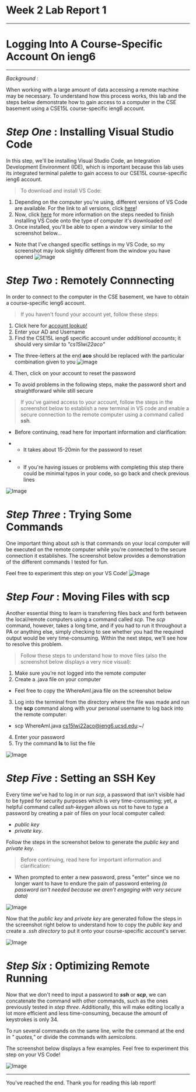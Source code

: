 # **Week 2 Lab Report 1** 

---
# Logging Into A Course-Specific Account On ieng6

---

*Background*    : 

When working with a large amount of data accessing a remote machine may be necessary. To understand how this process works, this lab and the steps below demonstrate how to gain access to a computer in the CSE basement using a CSE15L course-specific ieng6 account. 


# *Step One*    : Installing Visual Studio Code 

In this step, we'll be installing Visual Studio Code, an Integration Development Environment (IDE), which is important because this lab uses its integrated terminal palette to gain access to our CSE15L course-specific ieng6 account. 

>To download and install VS Code: 
1. Depending on the computer you're using, different versions of VS Code are available. For the link to all versions, click [here](https://code.visualstudio.com/Download)! 
2. Now, click [here](https://code.visualstudio.com/docs/setup/setup-overview) for more information on the steps needed to finish installing VS Code onto the type of computer it's downloaded on! 
3. Once installed, you'll be able to open a window very similar to the screenshot below...
* Note that I’ve changed specific settings in my VS Code, so my screenshot may look slightly different from the window you have opened
![Image](InstallingVSCode.png)



# *Step Two*   :  Remotely Connnecting 

In order to connect to the computer in the CSE basement, we have to obtain a course-specific ieng6 account. 

>If you haven't found your account yet, follow these steps: 
1. Click here for [account lookup!](https://sdacs.ucsd.edu/~icc/index.php) 
2. Enter your AD and Username 
3. Find the CSE15L ieng6 specific account under *additional accounts*; it should very similar to *"cs15lwi22aco"*
* The three-letters at the end **aco** should be replaced with the particular combination given to you
![image](courseAccount.png)
4. Then, click on your account to reset the password 
* To avoid problems in the following steps, make the password short and straightforward while still secure 

>If you've gained access to your account, follow the steps in the screenshot below to establish a new terminal in VS code and enable a secure connection to the remote computer using a command called **ssh**. 
* Before continuing, read here for important information and clarification:  
- - It takes about 15-20min for the password to reset
* * If you're having issues or problems with completing this step there could be minimal typos in your code, so go back and check previous lines 

![Image](RemotelyConnecting.png)


# *Step Three* : Trying Some Commands 

One important thing about *ssh* is that commands on your local computer will be executed on the remote computer while you're connected to the secure connection it establishes. The screenshot below provides a demonstration of the different commands I tested for fun. 

Feel free to experiment this step on your VS Code! 
![Image](TryingCommands.png)

# *Step Four*  : Moving Files with scp 

Another essential thing to learn is transferring files back and forth between the local/remote computers using a command called *scp*. The *scp* command, however, takes a long time, and if you had to run it throughout a PA or anything else, simply checking to see whether you had the required output would be very time-consuming. Within the next steps, we'll see how to resolve this problem. 

>Follow these steps to understand how to move files (also the screenshot below displays a very nice visual): 
1. Make sure you’re not logged into the remote computer
2. Create a .java file on your computer
- Feel free to copy the WhereAmI.java file on the screenshot below
3. Log into the terminal from the directory where the file was made and run the **scp** command along with your personal username to log back into the remote computer: 
* scp WhereAmI.java cs15lwi22aco@ieng6.ucsd.edu:~/
4. Enter your password
5. Try the command **ls** to list the file

![Image](MovingFiles.png)

# *Step Five*  : Setting an SSH Key 

Every time we've had to log in or run *scp*, a password that isn't visible had to be typed for security purposes which is very time-consuming; yet, a helpful command called *ssh-keygen* allows us not to have to type a password by creating a pair of files on your local computer called: 
- *public key* 
- *private key*. 

Follow the steps in the screenshot below to generate the *public key* and *private key*.  
>Before continuing, read here for important information and clarification:  
- When prompted to enter a new password, press "enter" since we no longer want to have to endure the pain of password entering *(a password isn't needed because we aren't engaging with very secure data)* 

![Image](sshKey1.png)

Now that the *public key* and *private key* are generated follow the steps in the screenshot right below to understand how to copy the *public key* and create a *.ssh directory* to put it onto your course-specific account's server. 

![Image](sshKey2.png)

# *Step Six*   : Optimizing Remote Running 

Now that we don't need to input a password to ***ssh*** or ***scp***, we can concatenate the command with other commands, such as the ones previously tested in *step three*. Additionally, this will make editing locally a lot more efficient and less time-consuming, because the amount of keystrokes is only 34. 

To run several commands on the same line, write the command at the end in *" quotes,"* or divide the commands with *semicolons*.

The screenshot below displays a few examples. Feel free to experiment this step on your VS Code!

![Image](RemoteRunning.png)


---
You've reached the end. Thank you for reading this lab report!












